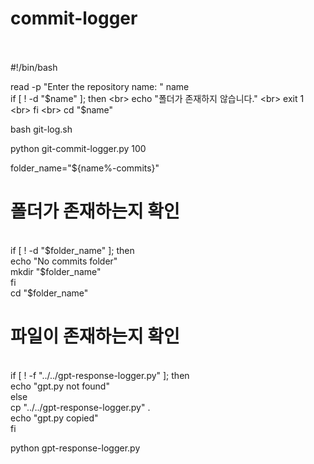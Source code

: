 # commit-logger

<br>
<br>
#!/bin/bash
<br>

read -p "Enter the repository name: " name
<br>
if [ ! -d "$name" ]; then
<br>
    echo "폴더가 존재하지 않습니다."  
<br>
    exit 1
<br>
fi
<br>
cd "$name"
<br>

bash git-log.sh
<br>

python git-commit-logger.py 100
<br>

folder_name="${name%-commits}"
<br>
# 폴더가 존재하는지 확인
<br>
if [ ! -d "$folder_name" ]; then
<br>
    echo "No commits folder"
<br>
    mkdir "$folder_name"
<br>
fi
<br>
cd "$folder_name"
<br>

# 파일이 존재하는지 확인
<br>
if [ ! -f "../../gpt-response-logger.py" ]; then
<br>
    echo "gpt.py not found"
<br>
else
<br>
    cp "../../gpt-response-logger.py" .
<br>
    echo "gpt.py copied"
<br>
fi
<br>

python gpt-response-logger.py

<br>

